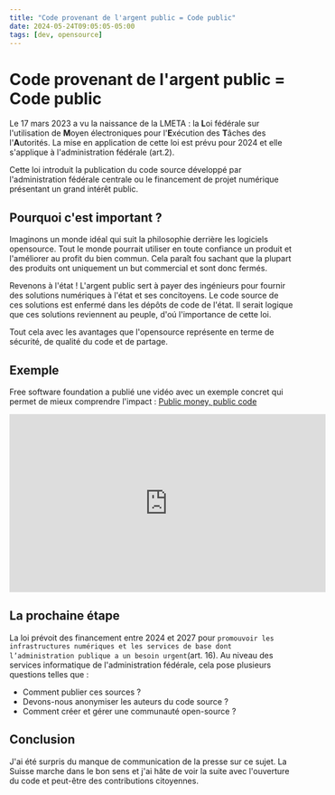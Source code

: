 ```yaml
---
title: "Code provenant de l'argent public = Code public"
date: 2024-05-24T09:05:05-05:00
tags: [dev, opensource] 
---
```

# Code provenant de l'argent public = Code public

Le 17 mars 2023 a vu la naissance de la LMETA : la **L**oi fédérale sur l'utilisation de **M**oyen électroniques pour l'**E**xécution des **T**âches des l'**A**utorités.
La mise en application de cette loi est prévu pour 2024 et elle s'applique à l'administration fédérale (art.2).

Cette loi introduit la publication du code source développé par l'administration fédérale centrale ou le financement de projet numérique présentant un grand intérêt public.

## Pourquoi c'est important ?

Imaginons un monde idéal qui suit la philosophie derrière les logiciels opensource. Tout le monde pourrait utiliser en toute confiance un produit et l'améliorer au profit du bien commun. Cela paraît fou sachant que la plupart des produits ont uniquement un but commercial et sont donc fermés.

Revenons à l'état ! L'argent public sert à payer des ingénieurs pour fournir des solutions numériques à l'état et ses concitoyens. Le code source de ces solutions est enfermé dans les dépôts de code de l'état. Il serait logique que ces solutions reviennent au peuple, d'oú l'importance de cette loi.

Tout cela avec les avantages que l'opensource représente en terme de sécurité, de qualité du code et de partage.

## Exemple 

Free software foundation a publié une vidéo avec un exemple concret qui permet de mieux comprendre l'impact : 
[Public money, public code]([https://img.youtube.com/vi/watch?v=iuVUzg6x2yo/0.jpg](https://www.youtube.com/watch?v=iuVUzg6x2yo))

<iframe width="560" height="315" src="https://www.youtube.com/embed/iuVUzg6x2yo" frameborder="0" allow="accelerometer; autoplay; clipboard-write; encrypted-media; gyroscope; picture-in-picture" allowfullscreen></iframe>

## La prochaine étape

La loi prévoit des financement entre 2024 et 2027 pour `promouvoir les infrastructures numériques et les services de base dont l’administration publique a un besoin urgent`(art. 16). Au niveau des services informatique de l'administration fédérale, cela pose plusieurs questions telles que : 
- Comment publier ces sources ?
- Devons-nous anonymiser les auteurs du code source ?
- Comment créer et gérer une communauté open-source ?

## Conclusion

J'ai été surpris du manque de communication de la presse sur ce sujet. La Suisse marche dans le bon sens et j'ai hâte de voir la suite avec l'ouverture du code et peut-être des contributions citoyennes.
